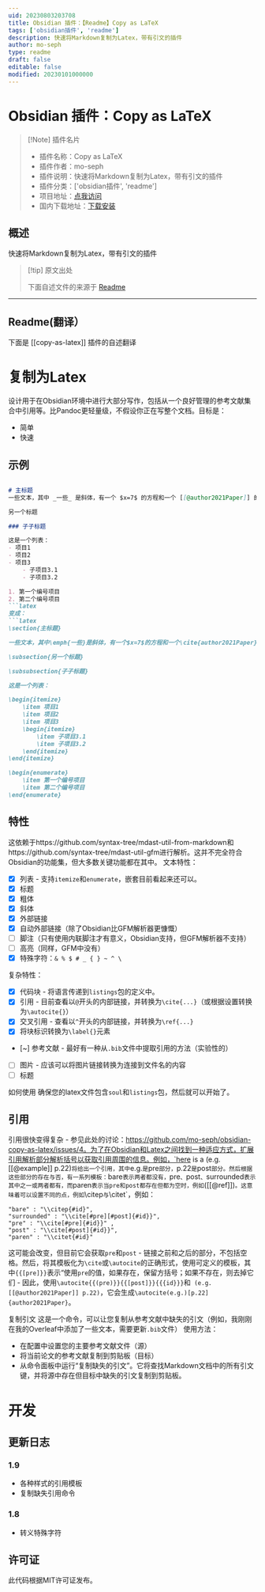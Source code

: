 ```yaml
---
uid: 20230803203708
title: Obsidian 插件：【Readme】Copy as LaTeX
tags: ['obsidian插件', 'readme']
description: 快速将Markdown复制为Latex，带有引文的插件
author: mo-seph
type: readme
draft: false
editable: false
modified: 20230101000000
---
```


# Obsidian 插件：Copy as LaTeX

> [!Note] 插件名片
> - 插件名称：Copy as LaTeX
> - 插件作者：mo-seph
> - 插件说明：快速将Markdown复制为Latex，带有引文的插件
> - 插件分类：['obsidian插件', 'readme']
> - 项目地址：[点我访问](https://github.com/mo-seph/obsidian-copy-as-latex)
> - 国内下载地址：[下载安装](https://pkmer.cn/products/plugin/pluginMarket/?copy-as-latex)

## 概述

快速将Markdown复制为Latex，带有引文的插件



> [!tip] 原文出处
> 
>下面自述文件的来源于 [Readme](https://ghproxy.net/https://raw.githubusercontent.com/mo-seph/obsidian-copy-as-latex/master/README.md)
> 

---

## Readme(翻译）

下面是 [[copy-as-latex]] 插件的自述翻译


# 复制为Latex

设计用于在Obsidian环境中进行大部分写作，包括从一个良好管理的参考文献集合中引用等。比Pandoc更轻量级，不假设你正在写整个文档。目标是：
- 简单
- 快速

## 示例
```markdown

# 主标题
一些文本，其中 _一些_ 是斜体，有一个 $x=7$ 的方程和一个 [[@author2021Paper]] 的引用和一个 [https://link.com](https://link.com)。

另一个标题

### 子子标题

这是一个列表：
- 项目1
- 项目2
- 项目3
	- 子项目3.1
	- 子项目3.2

1. 第一个编号项目
2. 第二个编号项目
```latex
变成：
```latex
\section{主标题}

一些文本，其中\emph{一些}是斜体，有一个$x=7$的方程和一个\cite{author2021Paper}的引用和一个\url{https://link.com}。

\subsection{另一个标题}

\subsubsection{子子标题}

这是一个列表：

\begin{itemize}
	\item 项目1
	\item 项目2
	\item 项目3
	\begin{itemize}
		\item 子项目3.1
		\item 子项目3.2
	\end{itemize}
\end{itemize}

\begin{enumerate}
	\item 第一个编号项目
	\item 第二个编号项目
\end{enumerate}
```

## 特性
这依赖于https://github.com/syntax-tree/mdast-util-from-markdown和https://github.com/syntax-tree/mdast-util-gfm进行解析。这并不完全符合Obsidian的功能集，但大多数关键功能都在其中。
文本特性：
- [X] 列表 - 支持`itemize`和`enumerate`，嵌套目前看起来还可以。
- [X] 标题
- [X] 粗体
- [X] 斜体
- [X] 外部链接
- [X] 自动外部链接（除了Obsidian比GFM解析器更慷慨）
- [ ] 脚注（只有使用内联脚注才有意义，Obsidian支持，但GFM解析器不支持）
- [ ] 高亮（同样，GFM中没有）
- [X] 特殊字符：`& % $ # _ { } ~ ^ \` 

复杂特性：
- [X] 代码块 - 将语言传递到`listings`包的定义中。
- [X] 引用 - 目前查看以`@`开头的内部链接，并转换为`\cite{...}`（或根据设置转换为`\autocite{}`）
- [X] 交叉引用 - 查看以`^`开头的内部链接，并转换为`\ref{...}`
- [X] 将块标识转换为`\label{}`元素
- [~] 参考文献 - 最好有一种从`.bib`文件中提取引用的方法（实验性的）
- [ ] 图片 - 应该可以将图片链接转换为连接到文件名的内容
- [ ] 标题

如何使用
确保您的latex文件包含`soul`和`listings`包，然后就可以开始了。

## 引用
引用很快变得复杂 - 参见此处的讨论：https://github.com/mo-seph/obsidian-copy-as-latex/issues/4。为了在Obsidian和Latex之间找到一种适应方式，扩展引用解析部分解析括号以获取引用周围的信息。例如，`here is a (e.g. [[@example]] p.22)`将给出一个引用，其中`e.g.`是`pre`部分，`p.22`是`post`部分。然后根据这些部分的存在与否，有一系列模板：`bare`表示两者都没有，`pre`、`post`、`surrounded`表示其中之一或两者都有，而`paren`表示当pre和post都存在但都为空时，例如`([[@ref]])`。这意味着可以设置不同的点，例如`\citep`与`\citet`，例如：

```
"bare" : "\\citep{#id}",
"surrounded" : "\\cite[#pre][#post]{#id}}",
"pre" : "\\cite[#pre]{#id}}" ,
"post" : "\\cite[#post]{#id}}",
"paren" : "\\citet{#id}"	
```

这可能会改变，但目前它会获取`pre`和`post` - 链接之前和之后的部分，不包括空格。然后，将其模板化为`\cite`或`\autocite`的正确形式，使用可定义的模板，其中`{{[pre]}}`表示“使用`pre`的值，如果存在，保留方括号；如果不存在，则去掉它们 - 因此，使用`\autocite{{(pre)}}{{[post]}}{{{id}}}`和` (e.g. [[@author2021Paper]] p.22)`，它会生成`\autocite(e.g.)[p.22]{author2021Paper}`。

复制引文
这是一个命令，可以让您复制从参考文献中缺失的引文（例如，我刚刚在我的Overleaf中添加了一些文本，需要更新`.bib`文件）
使用方法：
- 在配置中设置您的主要参考文献文件（源）
- 将当前论文的参考文献复制到剪贴板（目标）
- 从命令面板中运行“复制缺失的引文”。它将查找Markdown文档中的所有引文键，并将源中存在但目标中缺失的引文复制到剪贴板。

# 开发

## 更新日志

### 1.9
- 各种样式的引用模板
- 复制缺失引用命令

### 1.8
- 转义特殊字符

## 许可证

此代码根据MIT许可证发布。



